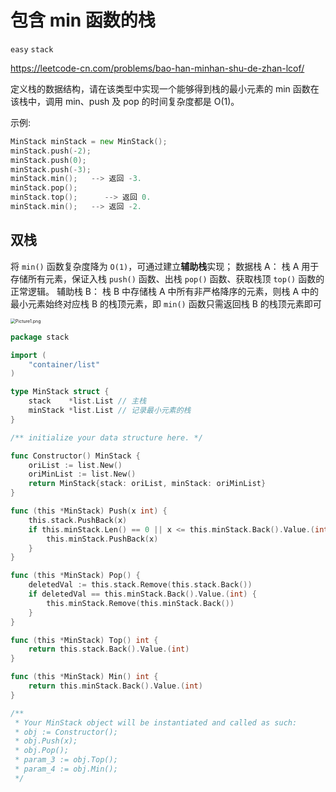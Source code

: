 # 包含 min 函数的栈

`easy` `stack`

https://leetcode-cn.com/problems/bao-han-minhan-shu-de-zhan-lcof/

定义栈的数据结构，请在该类型中实现一个能够得到栈的最小元素的 min 函数在该栈中，调用 min、push 及 pop 的时间复杂度都是 O(1)。

示例:

```go
MinStack minStack = new MinStack();
minStack.push(-2);
minStack.push(0);
minStack.push(-3);
minStack.min();   --> 返回 -3.
minStack.pop();
minStack.top();      --> 返回 0.
minStack.min();   --> 返回 -2.
```

## 双栈

将 `min()` 函数复杂度降为 `O(1)`，可通过建立**辅助栈**实现；
数据栈 A： 栈 A 用于存储所有元素，保证入栈 `push()` 函数、出栈 `pop()` 函数、获取栈顶 `top()` 函数的正常逻辑。
辅助栈 B： 栈 B 中存储栈 A 中所有非严格降序的元素，则栈 A 中的最小元素始终对应栈 B 的栈顶元素，即 `min()` 函数只需返回栈 B 的栈顶元素即可

<img src="https://markdown-1303167219.cos.ap-shanghai.myqcloud.com/f31f4b7f5e91d46ea610b6685c593e12bf798a9b8336b0560b6b520956dd5272-Picture1.png" alt="Picture1.png" style="zoom:50%;" />

```go
package stack

import (
	"container/list"
)

type MinStack struct {
	stack    *list.List // 主栈
	minStack *list.List // 记录最小元素的栈
}

/** initialize your data structure here. */

func Constructor() MinStack {
	oriList := list.New()
	oriMinList := list.New()
	return MinStack{stack: oriList, minStack: oriMinList}
}

func (this *MinStack) Push(x int) {
	this.stack.PushBack(x)
	if this.minStack.Len() == 0 || x <= this.minStack.Back().Value.(int) {
		this.minStack.PushBack(x)
	}
}

func (this *MinStack) Pop() {
	deletedVal := this.stack.Remove(this.stack.Back())
	if deletedVal == this.minStack.Back().Value.(int) {
		this.minStack.Remove(this.minStack.Back())
	}
}

func (this *MinStack) Top() int {
	return this.stack.Back().Value.(int)
}

func (this *MinStack) Min() int {
	return this.minStack.Back().Value.(int)
}

/**
 * Your MinStack object will be instantiated and called as such:
 * obj := Constructor();
 * obj.Push(x);
 * obj.Pop();
 * param_3 := obj.Top();
 * param_4 := obj.Min();
 */
```

